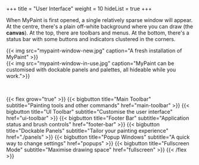 +++
title = "User Interface"
weight = 10
hideList = true
+++

When MyPaint is first opened, a single relatively sparse window will appear. At the centre, there's a plain off-white
background where you can draw (the **canvas**). At the top, there are toolbars and menus. At the bottom, there's a
status bar with some buttons and indicators clustered in the corners.<!--more-->

{{< img src="mypaint-window-new.jpg" caption="A fresh installation of MyPaint" >}}
<br>
{{< img src="mypaint-window-in-use.jpg" caption="MyPaint can be customised with dockable panels and palettes, all hideable while you work.">}}

<br>

{{< flex grow="true" >}}
    {{< bigbutton title="Main Toolbar" subtitle="Painting tools and other commands" href="main-toolbar" >}}
    {{< bigbutton title="UI Toolbar" subtitle="Customise the user interface" href="ui-toolbar" >}}
    {{< bigbutton title="Footer Bar" subtitle="Application status and brush controls" href="footer-bar" >}}
    {{< bigbutton title="Dockable Panels" subtitle="Tailor your painting experience" href="./panels" >}}
    {{< bigbutton title="Popup Windows" subtitle="A quick way to change settings" href="popups" >}}
    {{< bigbutton title="Fullscreen Mode" subtitle="Maximise drawing space" href="fullscreen" >}}
{{< /flex >}}

